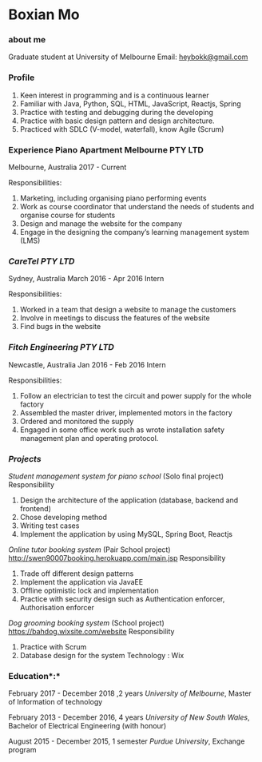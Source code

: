 # Boxian Mo
### about me 
Graduate student at University of Melbourne
Email: heybokk@gmail.com

### Profile
1. Keen interest in programming and is a continuous learner 
2. Familiar with Java, Python, SQL, HTML, JavaScript, Reactjs, Spring
3. Practice with testing and debugging during the developing 
4. Practice with basic design pattern and design architecture.
5. Practiced with SDLC (V-model, waterfall), know Agile (Scrum) 


### Experience Piano Apartment Melbourne PTY LTD 
Melbourne, Australia
2017 - Current

Responsibilities:
1. Marketing, including organising piano performing events
2. Work as course coordinator that understand the needs of students and organise course for students 
3. Design and manage the website for the company
4. Engage in the  designing the company’s learning management system (LMS)


### *CareTel PTY LTD*
Sydney, Australia
March 2016 - Apr 2016 
Intern

Responsibilities:
1. Worked in a team that design a website to manage the customers
2. Involve in meetings to discuss the features of the website
3. Find bugs in the website



### *Fitch Engineering PTY LTD*
Newcastle, Australia
Jan 2016 - Feb 2016 
Intern

Responsibilities:
1. Follow an electrician to test the circuit and power supply for the whole factory 
2. Assembled the master driver, implemented motors in the factory
3. Ordered and monitored the supply
4. Engaged in some office work such as wrote installation safety management plan and operating protocol.


### *Projects*
*Student management system for piano school* (Solo final project)
Responsibility 
1. Design the architecture of the application (database, backend and frontend)
2. Chose developing method 
3. Writing test cases
4. Implement the application by using MySQL, Spring Boot, Reactjs

*Online tutor booking system* (Pair School project) 
http://swen90007booking.herokuapp.com/main.jsp
Responsibility
1. Trade off different design patterns
2. Implement the application via JavaEE 
3. Offline optimistic lock and implementation
4. Practice with security design such as Authentication enforcer, Authorisation enforcer 


*Dog grooming booking system* (School project) 
https://bahdog.wixsite.com/website
Responsibility 
1. Practice with Scrum 
2. Database design for the system
Technology : Wix 
 


### Education*:*
February 2017 - December 2018 ,2 years
*University of Melbourne*, Master of Information of technology

February 2013 - December 2016, 4 years
*University of New South Wales*, Bachelor of Electrical Engineering (with honour)

August 2015 - December 2015, 1 semester
*Purdue University*, Exchange program 

